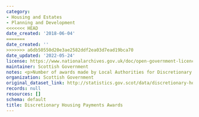 ```yaml
---
category:
- Housing and Estates
- Planning and Development
<<<<<<< HEAD
date_created: '2018-06-04'
=======
date_created: ''
>>>>>>> a6db50550d20e3ae2582ddf2ea03d7ead19bca70
date_updated: '2022-05-24'
license: https://www.nationalarchives.gov.uk/doc/open-government-licence/version/3/
maintainer: Scottish Government
notes: <p>Number of awards made by Local Authorities for Discretionary Housing Payments.</p>
organization: Scottish Government
original_dataset_link: http://statistics.gov.scot/data/discretionary-housing-payments-awards
records: null
resources: []
schema: default
title: Discretionary Housing Payments Awards
---
```

